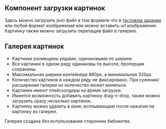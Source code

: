 ## Компонент загрузки картинок
Здесь можно загрузить json файл в том формате что в [тестовом задании](https://don16obqbay2c.cloudfront.net/frontend-test-task/gallery-images.json) или любой формат изображения или можно вставить url изображения.
Картинку также можно загрузить перетащив файл в галерею.
## Галерея картинок
- Картинки размещены рядами, одинаковыми по ширине.
- Все картинки в одном ряду одинаковы по высоте; пропорции сохранены.
- Максимальная ширина контейнера 860px, а минимальная 320px.
- Количество картинок в каждом ряду не фиксировано. При сужении/расширении галереи их количество может меняться.
- Картинки имеют плейсхолдеры на время загрузки.
- Имеется возможность добавить картинку drag-n-drop, также можно загрузить сразу несколько картинок.
- Картинку можно удалить в окне, всплывающем после нажатия на картинку из галереи.

Галерея создана без использования сторонних библиотек.
